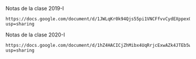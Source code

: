 Notas de la clase 2019-I 

	https://docs.google.com/document/d/1JWLqKr0k94Qjs55pi1VNCFfvvCydEXppexOBD0jF9I4/edit?usp=sharing


Notas de la clase 2020-I

	https://docs.google.com/document/d/1hZ4HACICjZhMibx4UqRrjcExwAZk4JTEb5wB_DZp_GU/edit?usp=sharing